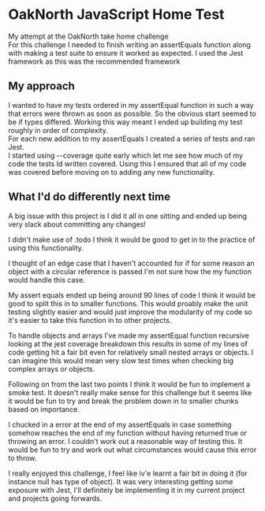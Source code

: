 # OakNorth JavaScript Home Test
My attempt at the OakNorth take home challenge  
For this challenge I needed to finish writing an assertEquals function along with making a test suite to ensure it worked as expected. I used the Jest framework as this was the recommended framework
## My approach
I wanted to have my tests ordered in my assertEqual function in such a way that errors were thrown as soon as possible. So the obvious start seemed to be if types differed.
Working this way meant I ended up building my test roughly in order of complexity.  
For each new addition to my assertEquals I created a series of tests and ran Jest.  
I started using --coverage quite early which let me see how much of my code the tests Id written covered. Using this I ensured that all of my code was covered before moving on to adding any new functionality.
## What I'd do differently next time
A big issue with this project is I did it all in one sitting and ended up being very slack about committing any changes!

I didn't make use of .todo I think it would be good to get in to the practice of using this functionality.

I thought of an edge case that I haven't accounted for if for some reason an object with a circular reference is passed I'm not sure how the my function would handle this case.

My assert equals ended up being around 90 lines of code I think it would be good to split this in to smaller functions. This would proably make the unit testing slightly easier and would just improve the modularity of my code so it's easier to take this function in to other projects.

To handle objects and arrays I've made my assertEqual function recursive looking at the jest coverage breakdown this results in some of my lines of code getting hit a fair bit even for relatively small nested arrays or objects. I can imagine this would mean very slow test times when checking big complex arrays or objects.

Following on from the last two points I think it would be fun to implement a smoke test. It doesn't really make sense for this challenge but it seems like it would be fun to try and break the problem down in to smaller chunks based on importance.

I chucked in a error at the end of my assertEquals in case something somehow reaches the end of my function without having returned true or throwing an error. I couldn't work out a reasonable way of testing this. It would be fun to try and work out what circumstances would cause this error to throw.

I really enjoyed this challenge, I feel like iv'e learnt a fair bit in doing it (for instance null has type of object). It was very interesting getting some exposure with Jest, I'll definitely be implementing it in my current project and projects going forwards.